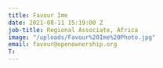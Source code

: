 ```yaml
---
title: Favour Ime
date: 2021-08-11 15:19:00 Z
job-title: Regional Associate, Africa
image: "/uploads/Favour%20Ime%20Photo.jpg"
email: favour@openownership.org
T: 
---
```


